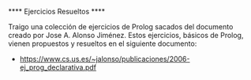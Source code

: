 
**** Ejercicios Resueltos ****

Traigo una colección de ejercicios de Prolog sacados del documento creado por Jose A. Alonso Jiménez.
Estos ejercicios, básicos de Prolog, vienen propuestos y resueltos en el siguiente documento:
  - https://www.cs.us.es/~jalonso/publicaciones/2006-ej_prog_declarativa.pdf
